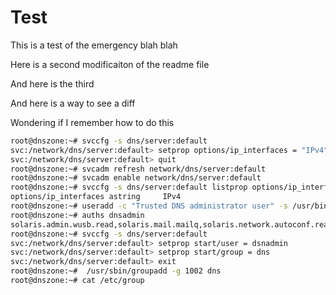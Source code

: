 # Test
This is a test of the emergency blah blah

Here is a second modificaiton of the readme file

And here is the third

And here is a way to see a diff

Wondering if I remember how to do this

```bash
root@dnszone:~# svccfg -s dns/server:default
svc:/network/dns/server:default> setprop options/ip_interfaces = "IPv4"
svc:/network/dns/server:default> quit
root@dnszone:~# svcadm refresh network/dns/server:default
root@dnszone:~# svcadm enable network/dns/server:default
root@dnszone:~# svccfg -s dns/server:default listprop options/ip_interfaces
options/ip_interfaces astring     IPv4
root@dnszone:~# useradd -c "Trusted DNS administrator user" -s /usr/bin/pfbash -A solaris.smf.manage.bind dnsadmin
root@dnszone:~# auths dnsadmin
solaris.admin.wusb.read,solaris.mail.mailq,solaris.network.autoconf.read,solaris.smf.manage.bind
root@dnszone:~# svccfg -s dns/server:default
svc:/network/dns/server:default> setprop start/user = dsnadmin
svc:/network/dns/server:default> setprop start/group = dns
svc:/network/dns/server:default> exit
root@dnszone:~#  /usr/sbin/groupadd -g 1002 dns
root@dnszone:~# cat /etc/group
```
